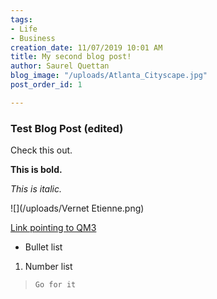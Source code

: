```yaml
---
tags:
- Life
- Business
creation_date: 11/07/2019 10:01 AM
title: My second blog post!
author: Saurel Quettan
blog_image: "/uploads/Atlanta_Cityscape.jpg"
post_order_id: 1

---
```

### Test Blog Post (edited)

Check this out.

**This is bold.**

_This is italic._

![](/uploads/Vernet Etienne.png)

[Link pointing to QM3](http://www.qm3us.com "Go to QM3")

* Bullet list

1. Number list

>     Go for it